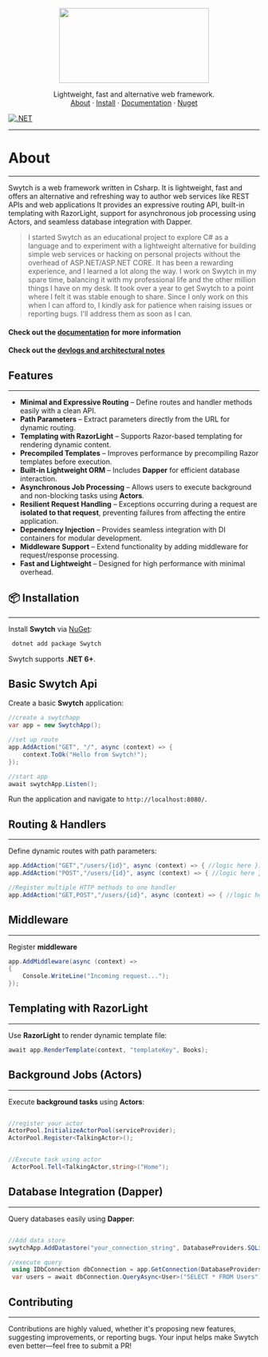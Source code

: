 <!-- LOGO -->

<p align="center">
 <img src="https://github.com/Gwali-1/Swytch/blob/main/Swytch/Logos/logo-1.png?raw=true" width=300 height=150>
</p>
<p align="center">
   Lightweight, fast and alternative web framework.
    <br />
    <a href="#about">About</a>
    ·
    <a href="##installation">Install</a>
    ·
    <a href="#">Documentation</a>
    ·
    <a href="#">Nuget</a>
</p>

[![.NET](https://github.com/Gwali-1/Swytch/actions/workflows/dotnet_build.yml/badge.svg)](https://github.com/Gwali-1/Swytch/actions/workflows/dotnet_build.yml)


---

# About

---
Swytch is a web framework written in Csharp. It is lightweight, fast and offers an alternative and refreshing
way to author web services like REST APIs and web applications It provides an expressive routing API, built-in
templating with RazorLight, support for asynchronous job
processing using Actors, and seamless database integration with Dapper.


> I started Swytch as an educational project to explore C# as a language and to experiment with a lightweight
> alternative
> for building simple web services or hacking on personal projects without the overhead of ASP.NET/ASP.NET CORE. It has
> been a
> rewarding experience, and I learned a lot along the way.
> I work on Swytch in my spare time, balancing it with my professional life and the other million things I have on my
> desk. It took over a year to get Swytch to a point where
> I felt it was stable enough to share. Since I only work on this when I can afford to, I kindly ask for patience when
> raising issues or reporting bugs. I'll address them as soon as I can.

#### Check out the [documentation](#) for more information

#### Check out the [devlogs and architectural notes ](https://github.com/Gwali-1/Swytch/blob/main/Notes/notes_26_06_24.md)

## Features

---

- **Minimal and Expressive Routing** – Define routes and handler methods easily with a clean API.
- **Path Parameters** – Extract parameters directly from the URL for dynamic routing.
- **Templating with RazorLight** – Supports Razor-based templating for rendering dynamic content.
- **Precompiled Templates** – Improves performance by precompiling Razor templates before execution.
- **Built-in Lightweight ORM** – Includes **Dapper** for efficient database interaction.
- **Asynchronous Job Processing** – Allows users to execute background and non-blocking tasks using **Actors**.
- **Resilient Request Handling** – Exceptions occurring during a request are **isolated to that request**, preventing
  failures from affecting the entire application.
- **Dependency Injection** – Provides seamless integration with DI containers for modular development.
- **Middleware Support** – Extend functionality by adding middleware for request/response processing.
- **Fast and Lightweight** – Designed for high performance with minimal overhead.

## 📦 Installation

---

Install **Swytch** via [NuGet](#):

```sh
 dotnet add package Swytch
```

Swytch supports **.NET 6+**.

## Basic Swytch Api

Create a basic **Swytch** application:

```csharp
//create a swytchapp
var app = new SwytchApp();

//set up route 
app.AddAction("GET", "/", async (context) => {
    context.ToOk("Hello from Swytch!");
});

//start app
await swytchApp.Listen(); 
```

Run the application and navigate to `http://localhost:8080/`.

## Routing & Handlers

---

Define dynamic routes with path parameters:

```csharp
app.AddAction("GET","/users/{id}", async (context) => { //logic here });
app.AddAction("POST","/users/{id}", async (context) => { //logic here });

//Register multiple HTTP methods to one handler
app.AddAction("GET,POST","/users/{id}", async (context) => { //logic here });

```

## Middleware

---
Register **middleware**

```csharp
app.AddMiddleware(async (context) =>
{
    Console.WriteLine("Incoming request...");
});
```

## Templating with RazorLight

---

Use **RazorLight** to render dynamic template file:

```csharp
await app.RenderTemplate(context, "templateKey", Books);
```

## Background  Jobs (Actors)

---

Execute **background tasks** using **Actors**:

```csharp

//register your actor
ActorPool.InitializeActorPool(serviceProvider);
ActorPool.Register<TalkingActor>();


//Execute task using actor
 ActorPool.Tell<TalkingActor,string>("Home");
```

## Database Integration (Dapper)

---

Query databases easily using **Dapper**:

```csharp

//Add data store 
swytchApp.AddDatastore("your_connection_string", DatabaseProviders.SQLite);

//execute query
 using IDbConnection dbConnection = app.GetConnection(DatabaseProviders.SQLite);
 var users = await dbConnection.QueryAsync<User>("SELECT * FROM Users");
```

## Contributing

----

Contributions are highly valued, whether it's proposing new features, suggesting improvements, or reporting bugs. Your
input helps make Swytch even better—feel free to submit a PR! 


